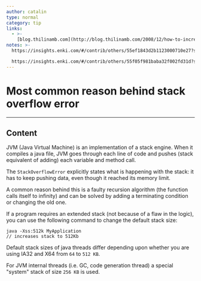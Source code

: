```yaml
---
author: catalin
type: normal
category: tip
links:
  - >-
    [blog.thilinamb.com](http://blog.thilinamb.com/2008/12/how-to-increase-java-stack-size.html){website}
notes: >-
  https://insights.enki.com/#/contrib/others/55ef1843d2b1123000710e27?search=khandelwalrinki

  https://insights.enki.com/#/contrib/others/55f05f981baba32f002fd31d?search=kha
---
```


# Most common reason behind **stack overflow** error


---

## Content

JVM (Java Virtual Machine) is an implementation of a stack engine. When it compiles a java file, JVM goes through each line of code and pushes (stack equivalent of adding) each variable and method call. 

The `StackOverflowError` explicitly states what is happening with the stack: it has to keep pushing data, even though it reached its memory limit.

A common reason behind this is a faulty recursion algorithm (the function calls itself to infinity) and can be solved by adding a terminating condition or changing the old one.

If a program requires an extended stack (not because of a flaw in the logic), you can use the following command to change the default stack size:

```plain-text
java -Xss:512k MyApplication
// increases stack to 512Kb
```

Default stack sizes of java threads differ depending upon whether you are using IA32 and X64 from `64` to `512 KB`.

For JVM internal threads (i.e. GC, code generation thread) a special "system" stack of size `256 KB` is used.
